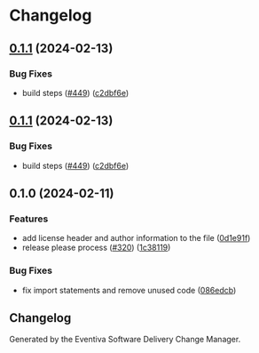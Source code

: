 # Changelog

## [0.1.1](https://github.com/Eventiva/Eventiva/compare/bots/i18n-v0.1.0...bots/i18n-v0.1.1) (2024-02-13)


### Bug Fixes

* build steps ([#449](https://github.com/Eventiva/Eventiva/issues/449)) ([c2dbf6e](https://github.com/Eventiva/Eventiva/commit/c2dbf6ed88d8e71b96a670bd564a1bb30e384072))

## [0.1.1](https://github.com/Eventiva/Eventiva/compare/bots/i18n-v0.1.0...bots/i18n-v0.1.1) (2024-02-13)


### Bug Fixes

* build steps ([#449](https://github.com/Eventiva/Eventiva/issues/449)) ([c2dbf6e](https://github.com/Eventiva/Eventiva/commit/c2dbf6ed88d8e71b96a670bd564a1bb30e384072))

## 0.1.0 (2024-02-11)


### Features

* add license header and author information to the file ([0d1e91f](https://github.com/eventiva/eventiva/commit/0d1e91fd55fe1891f94fc5df3f70e84b09ef632a))
* release please process ([#320](https://github.com/eventiva/eventiva/issues/320)) ([1c38119](https://github.com/eventiva/eventiva/commit/1c381194c332e6142c3ccfcda630fcea494efb4b))


### Bug Fixes

* fix import statements and remove unused code ([086edcb](https://github.com/eventiva/eventiva/commit/086edcb422e23923a8d3ed423153dc0f71b7fcb7))

## Changelog

Generated by the Eventiva Software Delivery Change Manager.
